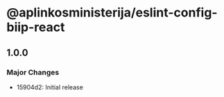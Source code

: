# @aplinkosministerija/eslint-config-biip-react

## 1.0.0

### Major Changes

- 15904d2: Initial release
